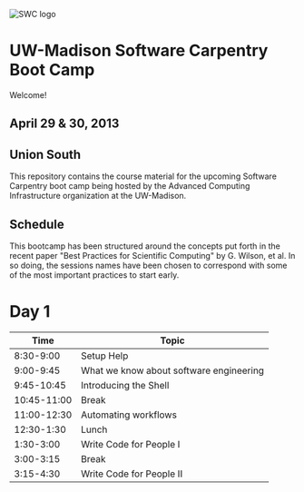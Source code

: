 ![SWC logo](http://software-carpentry.org/img/software-carpentry-banner.png)

UW-Madison Software Carpentry Boot Camp
=======================================
Welcome!

April 29 & 30, 2013
--------------------

Union South
--------------

This repository contains the course material for the upcoming Software
Carpentry boot camp being hosted by the Advanced Computing
Infrastructure organization at the UW-Madison.

Schedule
-----------

This bootcamp has been structured around the concepts put forth in the
recent paper "Best Practices for Scientific Computing" by G. Wilson,
et al. In so doing, the sessions names have been chosen to correspond
with some of the most important practices to start early.

Day 1
=======

| Time         | Topic                                   |
| ------------ | --------------------------------------- |
| 8:30-9:00    | Setup Help                              |
| 9:00-9:45    | What we know about software engineering |
| 9:45-10:45   | Introducing the Shell                   |
| 10:45-11:00  | Break                                   |
| 11:00-12:30  | Automating workflows                    |
| 12:30-1:30   | Lunch                                   |
| 1:30-3:00    | Write Code for People I                 |
| 3:00-3:15    | Break                                   |
| 3:15-4:30    | Write Code for People II                |
